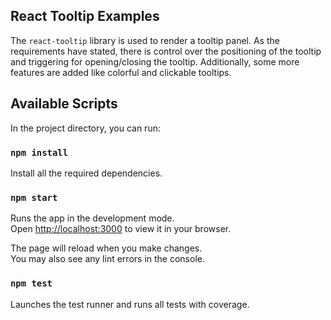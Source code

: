## React Tooltip Examples
The `react-tooltip` library is used to render a tooltip panel. As the requirements have stated,
there is control over the positioning of the tooltip and triggering for opening/closing the tooltip.
Additionally, some more features are added like colorful and clickable tooltips.

## Available Scripts

In the project directory, you can run:

### `npm install`

Install all the required dependencies.

### `npm start`

Runs the app in the development mode.\
Open [http://localhost:3000](http://localhost:3000) to view it in your browser.

The page will reload when you make changes.\
You may also see any lint errors in the console.

### `npm test`

Launches the test runner and runs all tests with coverage.